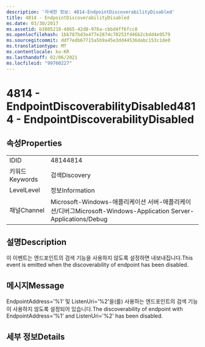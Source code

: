 ```yaml
---
description: '자세한 정보: 4814-EndpointDiscoverabilityDisabled'
title: 4814 - EndpointDiscoverabilityDisabled
ms.date: 03/30/2017
ms.assetid: b3805218-4865-42d8-976a-cbbd4ff6fcc8
ms.openlocfilehash: 1bb787bd3e477e2874c70253fd46b2cbdd4e9579
ms.sourcegitcommit: ddf7edb67715a5b9a45e3dd44536dabc153c1de0
ms.translationtype: MT
ms.contentlocale: ko-KR
ms.lasthandoff: 02/06/2021
ms.locfileid: "99760227"
---
```

# <a name="4814---endpointdiscoverabilitydisabled"></a><span data-ttu-id="2002d-103">4814 - EndpointDiscoverabilityDisabled</span><span class="sxs-lookup"><span data-stu-id="2002d-103">4814 - EndpointDiscoverabilityDisabled</span></span>

## <a name="properties"></a><span data-ttu-id="2002d-104">속성</span><span class="sxs-lookup"><span data-stu-id="2002d-104">Properties</span></span>  
  
|||  
|-|-|  
|<span data-ttu-id="2002d-105">ID</span><span class="sxs-lookup"><span data-stu-id="2002d-105">ID</span></span>|<span data-ttu-id="2002d-106">4814</span><span class="sxs-lookup"><span data-stu-id="2002d-106">4814</span></span>|  
|<span data-ttu-id="2002d-107">키워드</span><span class="sxs-lookup"><span data-stu-id="2002d-107">Keywords</span></span>|<span data-ttu-id="2002d-108">검색</span><span class="sxs-lookup"><span data-stu-id="2002d-108">Discovery</span></span>|  
|<span data-ttu-id="2002d-109">Level</span><span class="sxs-lookup"><span data-stu-id="2002d-109">Level</span></span>|<span data-ttu-id="2002d-110">정보</span><span class="sxs-lookup"><span data-stu-id="2002d-110">Information</span></span>|  
|<span data-ttu-id="2002d-111">채널</span><span class="sxs-lookup"><span data-stu-id="2002d-111">Channel</span></span>|<span data-ttu-id="2002d-112">Microsoft-Windows-애플리케이션 서버-애플리케이션/디버그</span><span class="sxs-lookup"><span data-stu-id="2002d-112">Microsoft-Windows-Application Server-Applications/Debug</span></span>|  
  
## <a name="description"></a><span data-ttu-id="2002d-113">설명</span><span class="sxs-lookup"><span data-stu-id="2002d-113">Description</span></span>  

 <span data-ttu-id="2002d-114">이 이벤트는 엔드포인트의 검색 기능을 사용하지 않도록 설정하면 내보내집니다.</span><span class="sxs-lookup"><span data-stu-id="2002d-114">This event is emitted when the discoverability of endpoint has been disabled.</span></span>  
  
## <a name="message"></a><span data-ttu-id="2002d-115">메시지</span><span class="sxs-lookup"><span data-stu-id="2002d-115">Message</span></span>  

 <span data-ttu-id="2002d-116">EndpointAddress='%1' 및 ListenUri='%2'을(를) 사용하는 엔드포인트의 검색 기능이 사용하지 않도록 설정되어 있습니다.</span><span class="sxs-lookup"><span data-stu-id="2002d-116">The discoverability of endpoint with EndpointAddress='%1' and ListenUri='%2' has been disabled.</span></span>  
  
## <a name="details"></a><span data-ttu-id="2002d-117">세부 정보</span><span class="sxs-lookup"><span data-stu-id="2002d-117">Details</span></span>
